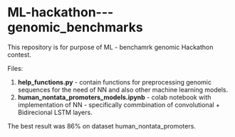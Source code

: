 # ML-hackathon---genomic_benchmarks

This repository is for purpose of ML - benchamrk genomic Hackathon contest.

Files:
1. **help_functions.py** - contain functions for preprocessing genomic sequences for the need of NN and also other machine learning models.
2. **human_nontata_promoters_models.ipynb** - colab notebook with implementation of NN - specifically commbination of convolutional + Bidirecional LSTM layers.

The best result was 86% on dataset human_nontata_promoters.
